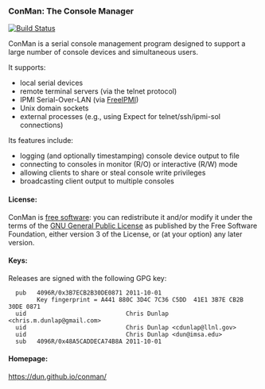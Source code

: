 ### ConMan: The Console Manager

[![Build Status](https://travis-ci.org/dun/conman.svg?branch=master)](https://travis-ci.org/dun/conman)

ConMan is a serial console management program designed to support a large
number of console devices and simultaneous users.

It supports:
- local serial devices
- remote terminal servers (via the telnet protocol)
- IPMI Serial-Over-LAN (via [FreeIPMI](https://www.gnu.org/software/freeipmi/))
- Unix domain sockets
- external processes (e.g., using Expect for telnet/ssh/ipmi-sol connections)

Its features include:
- logging (and optionally timestamping) console device output to file
- connecting to consoles in monitor (R/O) or interactive (R/W) mode
- allowing clients to share or steal console write privileges
- broadcasting client output to multiple consoles

#### License:
ConMan is [free software](https://www.gnu.org/philosophy/free-sw.html):
you can redistribute it and/or modify it under the terms of the
[GNU General Public License](https://www.gnu.org/licenses/gpl-3.0.html)
as published by the Free Software Foundation, either version 3 of the License,
or (at your option) any later version.

#### Keys:
Releases are signed with the following GPG key:
```text
  pub   4096R/0x3B7ECB2B30DE0871 2011-10-01
        Key fingerprint = A441 880C 3D4C 7C36 C5DD  41E1 3B7E CB2B 30DE 0871
  uid                            Chris Dunlap <chris.m.dunlap@gmail.com>
  uid                            Chris Dunlap <cdunlap@llnl.gov>
  uid                            Chris Dunlap <dun@imsa.edu>
  sub   4096R/0x48A5CADDECA74B8A 2011-10-01
```

#### Homepage:
https://dun.github.io/conman/
